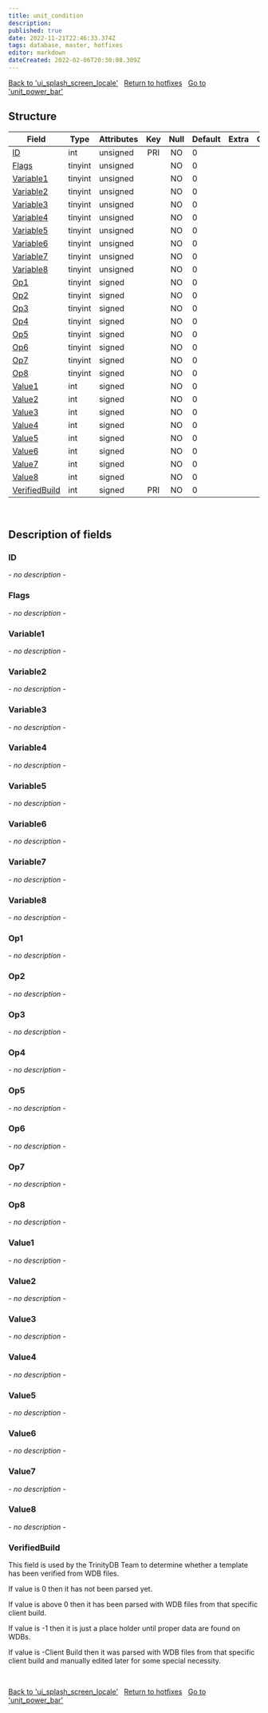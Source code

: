 ```yaml
---
title: unit_condition
description: 
published: true
date: 2022-11-21T22:46:33.374Z
tags: database, master, hotfixes
editor: markdown
dateCreated: 2022-02-06T20:30:08.309Z
---
```


<a href="https://trinitycore.info/en/database/master/hotfixes/ui_splash_screen_locale" class="mt-5 v-btn v-btn--depressed v-btn--flat v-btn--outlined theme--light v-size--default darkblue--text text--lighten-3"><span class="v-btn__content"><i aria-hidden="true" class="v-icon notranslate v-icon--left mdi mdi-arrow-left theme--light"></i><span>Back to 'ui_splash_screen_locale'</span></span></a>&nbsp;&nbsp;&nbsp;<a href="https://trinitycore.info/en/database/master/hotfixes/home" class="mt-5 v-btn v-btn--depressed v-btn--flat v-btn--outlined theme--light v-size--default darkblue--text text--lighten-3"><span class="v-btn__content"><i aria-hidden="true" class="v-icon notranslate v-icon--left mdi mdi-home-outline theme--light"></i><span>Return to hotfixes</span></span></a>&nbsp;&nbsp;&nbsp;<a href="https://trinitycore.info/en/database/master/hotfixes/unit_power_bar" class="mt-5 v-btn v-btn--depressed v-btn--flat v-btn--outlined theme--light v-size--default darkblue--text text--lighten-3"><span class="v-btn__content"><span>Go to 'unit_power_bar'</span><i aria-hidden="true" class="v-icon notranslate v-icon--right mdi mdi-arrow-right theme--light"></i></span></a>

## Structure

| Field | Type | Attributes | Key | Null | Default | Extra | Comment |
| --- | --- | --- | :---: | :---: | --- | --- | --- |
| [ID](#id-alt) | int | unsigned | PRI | NO | 0 |  |  |
| [Flags](#flags) | tinyint | unsigned |  | NO | 0 |  |  |
| [Variable1](#variable1) | tinyint | unsigned |  | NO | 0 |  |  |
| [Variable2](#variable2) | tinyint | unsigned |  | NO | 0 |  |  |
| [Variable3](#variable3) | tinyint | unsigned |  | NO | 0 |  |  |
| [Variable4](#variable4) | tinyint | unsigned |  | NO | 0 |  |  |
| [Variable5](#variable5) | tinyint | unsigned |  | NO | 0 |  |  |
| [Variable6](#variable6) | tinyint | unsigned |  | NO | 0 |  |  |
| [Variable7](#variable7) | tinyint | unsigned |  | NO | 0 |  |  |
| [Variable8](#variable8) | tinyint | unsigned |  | NO | 0 |  |  |
| [Op1](#op1) | tinyint | signed |  | NO | 0 |  |  |
| [Op2](#op2) | tinyint | signed |  | NO | 0 |  |  |
| [Op3](#op3) | tinyint | signed |  | NO | 0 |  |  |
| [Op4](#op4) | tinyint | signed |  | NO | 0 |  |  |
| [Op5](#op5) | tinyint | signed |  | NO | 0 |  |  |
| [Op6](#op6) | tinyint | signed |  | NO | 0 |  |  |
| [Op7](#op7) | tinyint | signed |  | NO | 0 |  |  |
| [Op8](#op8) | tinyint | signed |  | NO | 0 |  |  |
| [Value1](#value1) | int | signed |  | NO | 0 |  |  |
| [Value2](#value2) | int | signed |  | NO | 0 |  |  |
| [Value3](#value3) | int | signed |  | NO | 0 |  |  |
| [Value4](#value4) | int | signed |  | NO | 0 |  |  |
| [Value5](#value5) | int | signed |  | NO | 0 |  |  |
| [Value6](#value6) | int | signed |  | NO | 0 |  |  |
| [Value7](#value7) | int | signed |  | NO | 0 |  |  |
| [Value8](#value8) | int | signed |  | NO | 0 |  |  |
| [VerifiedBuild](#verifiedbuild) | int | signed | PRI | NO | 0 |  |  |
&nbsp;
## Description of fields

### ID <!-- {#id-alt} -->
*- no description -*
&nbsp;

### Flags
*- no description -*
&nbsp;

### Variable1
*- no description -*
&nbsp;

### Variable2
*- no description -*
&nbsp;

### Variable3
*- no description -*
&nbsp;

### Variable4
*- no description -*
&nbsp;

### Variable5
*- no description -*
&nbsp;

### Variable6
*- no description -*
&nbsp;

### Variable7
*- no description -*
&nbsp;

### Variable8
*- no description -*
&nbsp;

### Op1
*- no description -*
&nbsp;

### Op2
*- no description -*
&nbsp;

### Op3
*- no description -*
&nbsp;

### Op4
*- no description -*
&nbsp;

### Op5
*- no description -*
&nbsp;

### Op6
*- no description -*
&nbsp;

### Op7
*- no description -*
&nbsp;

### Op8
*- no description -*
&nbsp;

### Value1
*- no description -*
&nbsp;

### Value2
*- no description -*
&nbsp;

### Value3
*- no description -*
&nbsp;

### Value4
*- no description -*
&nbsp;

### Value5
*- no description -*
&nbsp;

### Value6
*- no description -*
&nbsp;

### Value7
*- no description -*
&nbsp;

### Value8
*- no description -*
&nbsp;

### VerifiedBuild
This field is used by the TrinityDB Team to determine whether a template has been verified from WDB files.

If value is 0 then it has not been parsed yet.

If value is above 0 then it has been parsed with WDB files from that specific client build.

If value is -1 then it is just a place holder until proper data are found on WDBs.

If value is -Client Build then it was parsed with WDB files from that specific client build and manually edited later for some special necessity.

&nbsp;

<a href="https://trinitycore.info/en/database/master/hotfixes/ui_splash_screen_locale" class="mt-5 v-btn v-btn--depressed v-btn--flat v-btn--outlined theme--light v-size--default darkblue--text text--lighten-3"><span class="v-btn__content"><i aria-hidden="true" class="v-icon notranslate v-icon--left mdi mdi-arrow-left theme--light"></i><span>Back to 'ui_splash_screen_locale'</span></span></a>&nbsp;&nbsp;&nbsp;<a href="https://trinitycore.info/en/database/master/hotfixes/home" class="mt-5 v-btn v-btn--depressed v-btn--flat v-btn--outlined theme--light v-size--default darkblue--text text--lighten-3"><span class="v-btn__content"><i aria-hidden="true" class="v-icon notranslate v-icon--left mdi mdi-home-outline theme--light"></i><span>Return to hotfixes</span></span></a>&nbsp;&nbsp;&nbsp;<a href="https://trinitycore.info/en/database/master/hotfixes/unit_power_bar" class="mt-5 v-btn v-btn--depressed v-btn--flat v-btn--outlined theme--light v-size--default darkblue--text text--lighten-3"><span class="v-btn__content"><span>Go to 'unit_power_bar'</span><i aria-hidden="true" class="v-icon notranslate v-icon--right mdi mdi-arrow-right theme--light"></i></span></a>

